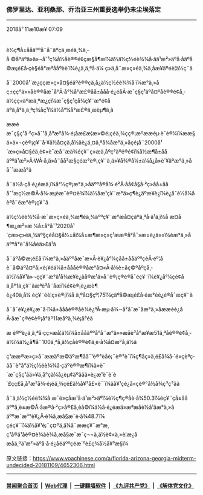 ### 佛罗里达、亚利桑那、乔治亚三州重要选举仍未尘埃落定
------------------------

<div class="published">
 <span class="date" title="ä¸­å½æ¶é´">
  <time datetime="2018-11-10T07:09:14+08:00">
   2018å¹´11æ10æ¥ 07:09
  </time>
 </span>
</div>
<br/>
<div class="wsw">
 <p lang="EN-US" paraeid="{99e77046-0c8b-4ccb-aa92-e991c3a38554}{212}" paraid="555806016" xml:lang="EN-US">
  è½ç¶å±ååäººå¨å¨äºçä¸­æéä¸¾ä¸­å·©åºäºä»ä»¬å¯¹ç¾å½åè®®é¢çæ§å¶æï¼ä½ä½ç½éè¾¾å·ãä¹æ²»äºå·åäºå©æ¡é£å·çè§éå°æªååºèè´ï¼è¿ä¸ä¸ªå·ä¼ ç»ä¸å¨æ»ç»éä¸¾ä¸­åæ¥äºéè¦ä½ç¨ã
 </p>
 <p paraeid="{4fcac010-f55d-4886-99dc-54e8295039fd}{28}" paraid="1461162714">
  å¨2000å¹´æ¿ççæ»ç»å¤§éäºè®®çä¸­å¿ä½ç½éè¾¾å·ï¼æ°ä¸»åç±çç°ä»»åè®®åæ¯å°Â·å°¼å°æ£®åå±ååå·é¿éåÂ·æ¯ç§ç¹äºå¤ºåè®®é¢å¸­ä½çç«äºæä¸ºæ¿çï¼æ¯ç§ç¹çå¾ç¥¨æ°é¢åäºä¸å°ä¸ä¸ªç¾åç¹ï¼ä½å°¼å°æ£®ä¸æ­èµ¶ä¸ã
 </p>
 <p paraeid="{445bcaac-3afc-4527-b2a6-e3f92cd0a6e4}{23}" paraid="834065845">
  ææèæ¯ç§ç¹å·²ç»å¯¹å¸å³æ²å¾·é¡åæ£æ¦æ»©é¡çéä¸¾çç®¡æºææèµ·è¯è®¼ï¼ææ§ä»ä»¬çè®¡ç¥¨å·¥ä½å¤çä¸å½ãè¿ä¸¤ä¸ªå¾åæ°ä¸»åçé¡å¨2000å¹´æ»ç»å¤§éä¸­è¢«è¯æå¨æä¾éç¥¨ç»æä¸åºç°äºé®é¢ï¼å½æ¶å±ååäººä¹æ²»Â·WÂ·å¸ä»å¨åå²æ§çéæ°è®¡ç¥¨ä¸­ä»¥å¾®å¼±ä¼å¿å»è´¥äºæ°ä¸»åå¯¹ææå°ã
 </p>
 <p lang="EN-US" paraeid="{445bcaac-3afc-4527-b2a6-e3f92cd0a6e4}{218}" paraid="2101483582" xml:lang="EN-US">
  å¨ä½å·çå·é¿éæä¸­ï¼å°½ç®¡æ°ä¸»åäººå®å¾·é²Â·åå¢å§å·²ç»åå±ååå¯¹æç½æ©Â·å¾·æ¡èæ¯è®¤è¾ï¼ä½åæ¹ç¥¨æ°ä»ç¶è¿äºæ¥è¿ï¼è¿å¯è½å¼åèªå¨éæ°è®¡ç¥¨ã
 </p>
 <p lang="EN-US" paraeid="{99e77046-0c8b-4ccb-aa92-e991c3a38554}{33}" paraid="977296409" xml:lang="EN-US">
  ä½ç½éè¾¾å·æ¯æ»ç»éä¸¾æ¶éä¸¾äººç¥¨æ°æå¤çäºä¸ªå·ä¹ä¸ï¼å æ­¤å¶æ¿æ²»æ ¼å±å°å¯¹2020å¹´çæ»ç»éä¸¾äº§çéå¤§å½±åï¼å±æ¶æ»ç»ç¹ææ®å°å¯»æ±è¿ä»»ï¼èæ°ä¸»åäººå°è¯å¾åèä»£ä¹ã
 </p>
 <p lang="EN-US" paraeid="{4044a64b-03d9-4362-8ede-d7e383164755}{59}" paraid="1962254170" xml:lang="EN-US">
  å¨äºå©æ¡é£å·ï¼æ°ä¸»åäººåæ¯æ»Â·è¥¿å°¼çåå±ååäººçèÂ·éº¦åè¨å©äºå¤ºå¡«è¡¥éä¼å±åååè®®åæ°å¤«Â·å¼è±åç©ºåºçå¸­ä½ï¼å¥¹ä»¬çç¥¨æ°ä¹å¾æ¥è¿ãå®æ¹ä»å¨è®¡ç®é®å¯éç¥¨ï¼è¥¿å°¼çé¢åä¸å°1ä¸ç¥¨ãæªè³å¨åæï¼é¢è®¡è¿æè¶è¿40ä¸å¼ éç¥¨éè¦ç»è®¡ï¼å ä¸ºå¤§çº¦75ï¼çäºå©æ¡é£å·éæ°éè¿é®å¯æç¥¨ã
 </p>
 <p>
  å¨å¯è¥¿è¥¿æ¯å·ï¼å±åååè®®åè¾è¿ªÂ·æµ·å¾·-å²å¯æ¯åæ°ä¸»åææèè¿åÂ·åæ¯ç®é¢è®¡å°äº11æåºä¸¾è¡å³éã
 </p>
 <p>
  æ è®ºè¿ä¸ä¸ªå·çç»æå¦ä½ï¼å±ååäººå°å¨æ°ä»»æåè³å°æ¥æ51ä¸ªåè®®é¢å¸­ä½ï¼ä½¿å¶å¨100ä¸ªå¸­ä½çåè®®é¢ä¸­è·å¾å¤æ°å¸­ä½ã
 </p>
 <p lang="EN-US" paraeid="{e2cfbf0a-f6ad-4328-b556-c7cb07742410}{75}" paraid="54588728" xml:lang="EN-US">
  ç¹ææ®æ»ç»å¨ææäºæ©äºæ¶åå¯¹è®°èåè¡¨è®²è¯ï¼ç¶åç»ä¸é£å¾å·´é»çèªç­ãå¨è°å°ä½ç½éè¾¾å·çäºè®®æ¶ï¼ä»è¯´æ¯ç§ç¹âä»¥ä¸å°çä¼å¿èµ¢äºâãä»è¿æ¹è¯è´è´£çç£å¸å³æ²å¾·é¡éä¸¾çé£ä½å¥³å£«è¯´ï¼âå¥¹çè¿å»çè®°å½å¾ç³ç³ãâ
 </p>
 <p paraeid="{4fcac010-f55d-4886-99dc-54e8295039fd}{106}" paraid="1410918573">
  å¨ä¸ä½ç½éè¾¾å·æ¯é»çåæ¹å·ä¹æ²»äºï¼è½ç¶ç®åè·å¾50.3ï¼éç¥¨çå±ååäººå¸è±æ©Â·åæ®å·²ç»å®£å¸èå©ï¼ä½å·é¿éæä»æªæåè½å¹ãæ°ä¸»åäººæ¯æ³°è¥¿Â·è¾å¸æå§æ¯è·å¾48.7ï¼çéç¥¨ï¼ä½å¥¹è¡¨ç¤ºä¸ä¼å¨ææç¥¨æ°æ¸ç¹å®ä¹åè®¤è¾ãè¾å¸æå§æ¯æ¯ç¬¬ä¸ä½è¢«ä¸»è¦æ¿åæåä¸ºä¹æ²»äºå·å·é¿åéäººçéæ´²è£ç¾å½å¥³æ§ï¼
 </p>
</div>

原文链接：https://www.voachinese.com/a/florida-arizona-georgia-midterm-undecided-20181109/4652306.html


------------------------
#### [禁闻聚合首页](https://github.com/gfw-breaker/banned-news/blob/master/README.md) &nbsp;|&nbsp; [Web代理](https://github.com/gfw-breaker/open-proxy/blob/master/README.md) &nbsp;|&nbsp;  [一键翻墙软件](https://github.com/gfw-breaker/nogfw/blob/master/README.md) &nbsp;|&nbsp; [《九评共产党》](https://github.com/gfw-breaker/9ping.md/blob/master/README.md#九评之一评共产党是什么) &nbsp;|&nbsp; [《解体党文化》](https://github.com/gfw-breaker/jtdwh.md/blob/master/README.md#绪论)